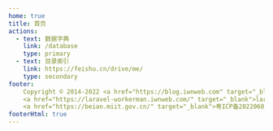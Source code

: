 ```yaml
---
home: true
title: 首页
actions:
  - text: 数据字典
    link: /database
    type: primary
  - text: 目录索引
    link: https://feishu.cn/drive/me/
    type: secondary
footer:
    Copyright © 2014-2022 <a href="https://blog.iwnweb.com" target="_blank">牟勇</a><br>
    <a href="https://laravel-workerman.iwnweb.com/" target="_blank">laravel-workerman</a>&nbsp;
    <a href="https://beian.miit.gov.cn/" target="_blank">粤ICP备2022060258号</a><br>
footerHtml: true
---
```

